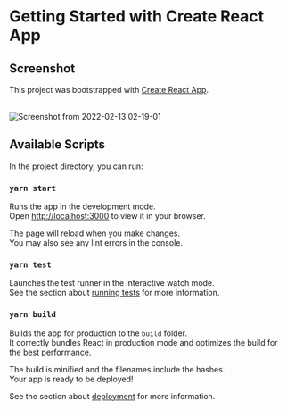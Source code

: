 # Getting Started with Create React App

## Screenshot
This project was bootstrapped with [Create React App](https://github.com/facebook/create-react-app).
<br/>
<br/>

![Screenshot from 2022-02-13 02-19-01](https://user-images.githubusercontent.com/30210556/153731960-0ef2f4c9-0976-4f09-9e80-30ba9ea5a3ea.png)

## Available Scripts

In the project directory, you can run:

### `yarn start`

Runs the app in the development mode.\
Open [http://localhost:3000](http://localhost:3000) to view it in your browser.

The page will reload when you make changes.\
You may also see any lint errors in the console.

### `yarn test`

Launches the test runner in the interactive watch mode.\
See the section about [running tests](https://facebook.github.io/create-react-app/docs/running-tests) for more information.

### `yarn build`

Builds the app for production to the `build` folder.\
It correctly bundles React in production mode and optimizes the build for the best performance.

The build is minified and the filenames include the hashes.\
Your app is ready to be deployed!

See the section about [deployment](https://facebook.github.io/create-react-app/docs/deployment) for more information.

